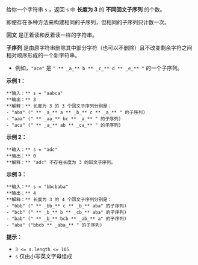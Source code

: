 给你一个字符串 `s` ，返回 `s` 中 **长度为 3** 的 **不同回文子序列** 的个数。

即便存在多种方法来构建相同的子序列，但相同的子序列只计数一次。

**回文** 是正着读和反着读一样的字符串。

**子序列** 是由原字符串删除其中部分字符（也可以不删除）且不改变剩余字符之间相对顺序形成的一个新字符串。

  * 例如，`"ace"` 是 `" ** _a_** b ** _c_** d ** _e_** "` 的一个子序列。

**示例 1：**

    
    
    **输入：** s = "aabca"
    **输出：** 3
    **解释：** 长度为 3 的 3 个回文子序列分别是：
    - "aba" (" ** _a_** a ** _b_** c ** _a_** " 的子序列)
    - "aaa" (" ** _aa_** bc ** _a_** " 的子序列)
    - "aca" (" ** _a_** ab ** _ca_** " 的子序列)
    

**示例 2：**

    
    
    **输入：** s = "adc"
    **输出：** 0
    **解释：** "adc" 不存在长度为 3 的回文子序列。
    

**示例 3：**

    
    
    **输入：** s = "bbcbaba"
    **输出：** 4
    **解释：** 长度为 3 的 4 个回文子序列分别是：
    - "bbb" (" ** _bb_** c ** _b_** aba" 的子序列)
    - "bcb" (" ** _b_** b ** _cb_** aba" 的子序列)
    - "bab" (" ** _b_** bcb ** _ab_** a" 的子序列)
    - "aba" ("bbcb ** _aba_** " 的子序列)
    

**提示：**

  * `3 <= s.length <= 105`
  * `s` 仅由小写英文字母组成

